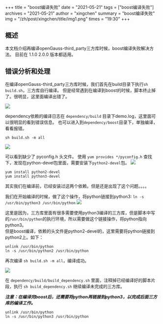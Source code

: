 +++
title = "boost编译失败"
date = "2021-05-21"
tags = ["boost编译失败"]
archives = "2021-05-21"
author = "xingchen"
summary = "boost编译失败"
img = "/zh/post/xingchen/title/img1.png"
times = "19:30"
+++

## 概述

本文档介绍再编译openGauss-third_party三方库时候，boost编译失败解决方法。 目前在 1.1.0 2.0.0 版本都适用。

## 错误分析和处理

在编译openGauss-third_party三方库时候，我们首先在build目录下执行`sh build.sh`，三方库自行编译。 但是经常遇到在编译到boost的时候，脚本终止掉了。很明显，这里面编译出错了。

![](../images/boost/image1.png)

dependency依赖的编译日志在 `dependency/build` 目录下demo.log，这里面可以很明显的看到错误信息。
也可以进入到`dependency/boost`目录下，单独编译，看看报错。

```
sh build.sh -m all
```
![](../images/boost/image2.png)

可以看到缺少了 pyconfig.h 头文件。
使用 `yum provides */pyconfig.h` 查找下，发现在python-devel包里面，需要安装下`python2-devel`包。
![](../images/boost/image3.png)

```
yum install python2-devel
yum install python3-devel
```

其实我们在编译前，已经安装过这两个依赖。但是还是出现了这个问题。。。。

我们在开始编译的时候，做了这个操作，将python链接到python3: `ln -s /usr/bin/python3 /usr/bin/python`
![](../images/boost/image5.png)

这里是因为，三方库里面有很多需要使用python3编译的三方库，但是脚本中写的`/usr/bin/python`的执行环境，所以需要做这个链接操作，将python指向python3。\
但是boost编译，依赖的头文件是python2-devel的，这里需要将python链接到python2上。如下：

```
unlink /usr/bin/python
ln -s /usr/bin/python2 /usr/bin/python
```

再次编译 `sh build.sh -m all`，编译成功。

![](../images/boost/image4.png)

在 `dependency/build/build_dependency.sh` 里面，注释掉已经编译好的脚本片段，执行 `sh build_dependency.sh`
继续编译未完成的三方库。

***注意：在编译完boost后，还需要将python再链接到python3，以完成后面三方库的编译工作。***

```
unlink /usr/bin/python
ln -s /usr/bin/python3 /usr/bin/python
```